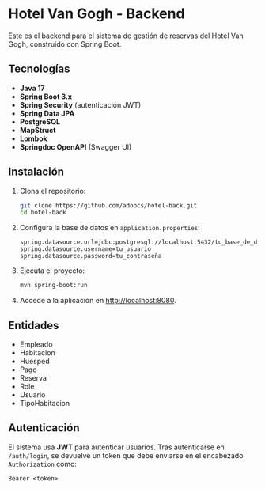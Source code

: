 # Hotel Van Gogh - Backend

Este es el backend para el sistema de gestión de reservas del Hotel Van Gogh, construido con Spring Boot.

## Tecnologías

- **Java 17**
- **Spring Boot 3.x**
- **Spring Security** (autenticación JWT)
- **Spring Data JPA**
- **PostgreSQL**
- **MapStruct**
- **Lombok**
- **Springdoc OpenAPI** (Swagger UI)

## Instalación

1. Clona el repositorio:

    ```bash
    git clone https://github.com/adoocs/hotel-back.git
    cd hotel-back
    ```

2. Configura la base de datos en `application.properties`:

    ```properties
    spring.datasource.url=jdbc:postgresql://localhost:5432/tu_base_de_datos
    spring.datasource.username=tu_usuario
    spring.datasource.password=tu_contraseña
    ```

3. Ejecuta el proyecto:

    ```bash
    mvn spring-boot:run
    ```

4. Accede a la aplicación en [http://localhost:8080](http://localhost:8080).

## Entidades

- Empleado
- Habitacion
- Huesped
- Pago
- Reserva
- Role
- Usuario
- TipoHabitacion

## Autenticación

El sistema usa **JWT** para autenticar usuarios. Tras autenticarse en `/auth/login`, se devuelve un token que debe enviarse en el encabezado `Authorization` como:

```text
Bearer <token>
